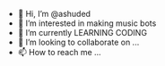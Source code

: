 - 👋 Hi, I’m @ashuded
- 👀 I’m interested in making music bots
- 🌱 I’m currently LEARNING CODING
- 💞️ I’m looking to collaborate on ...
- 📫 How to reach me ...

<!---
ashuded/ashuded is a ✨ special ✨ repository because its `README.md` (this file) appears on your GitHub profile.
You can click the Preview link to take a look at your changes.
--->
